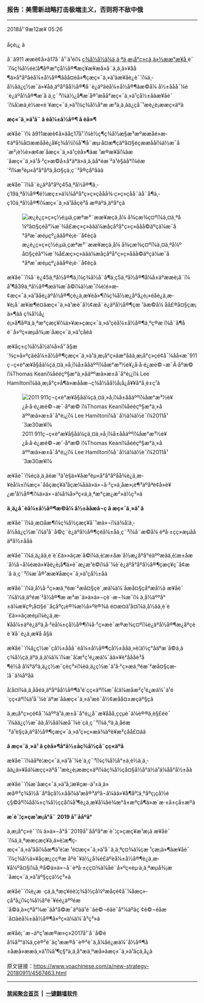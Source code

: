 ### 报告：美需新战略打击极端主义，否则将不敌中俄
------------------------

<div class="published">
 <span class="date" title="ä¸­å½æ¶é´">
  <time datetime="2018-09-12T05:26:27+08:00">
   2018å¹´9æ12æ¥ 05:26
  </time>
 </span>
</div>
<br/>
<div class="wsw">
 <span class="dateline">
  åçé¡¿ â
 </span>
 <p>
  å¨â911 ææè¢­å»â17å¨å¹´ä¹éï¼
  <a class="wsw__a" href="https://www.usip.org/sites/default/files/Taskforce-Extremism-Fragile-States-Interim-Report.pdf" target="_blank">
   ç¾å½å½ä¼ä¸ä¸ªä¸æ¡å°ç»çä¸ä»½ææ°æ¥å
  </a>
  è¯´ï¼ç¾å½éè¦å¶å®æ°çå½å®¶æç¥æ¥æå»å¨ä¸­ä¸ä»¥åå¶ä»å°åºâèå¼±å½å®¶âåå¤èå»¶çæç«¯ä¸»ä¹ãæ¥åè¿è¯´ï¼ä¸­å½åä¿ç½æ¯ä»¥åä¸äºåºåå½å®¶å¨è¿äºâèå¼±å½å®¶âæ©å¼ å½±ååå¯¼è´è¿äºå½å®¶æ´å ä¸ç¨³ï¼ä½¿å¶æ´å®¹æåå°æç«¯ä¸»ä¹çå½±åãæ¥åè¯´ï¼å¦æä¸è½æ«è´¥æç«¯ä¸»ä¹ï¼ç¾å½å°æ æ³ä¸ä¸­ãä¿ç­å¯¹æè¿è¡ææç«äºã
 </p>
 <p>
  <strong>
   æç«¯ä¸»ä¹å¨
  </strong>
  <strong>
   â
  </strong>
  <strong>
   èå¼±å½å®¶
  </strong>
  <strong>
   â
  </strong>
  <strong>
   èå»¶
  </strong>
 </p>
 <p>
  æ¥åè¯´ï¼ â911ææè¢­å»âåç17å¹´ï¼è½ç¶ç¾å½æ§æ³æºææåé»æ­¢äºå¾å¤ææåå­è¿å¥ç¾å½ï¼å¹¶å¨æµ·å¤æ¶ç­äºå¤§éçææåå­ï¼ä½æ¯å´æ²¡è½é»æ­¢æ´åæç«¯ä¸»ä¹çèå»¶ãæ ¹æ®æ¥åï¼âæ´åæç«¯ä¸»ä¹å·²ç»æ©å±å°äºä»ä¸­ä¸ãå°éæ´²ä¹è§ãå°ï¼éæ´²ï¼æ²èµ«å°å°åºä¸å¤§çä¸ç¨³å®çåºåãâ
 </p>
 <p>
  æ¥åè¯´ï¼å¨è¿äºå°åºç45ä¸ªå½å®¶ä¸­ç19ä¸ªå½å®¶é½æç±»ä¼¼åºå°ç»ç»çååå¾·ç»ç»çå­å¨ãå¨å¶ä¸­ç10ä¸ªå½å®¶ï¼æç«¯ä¸»ä¹åå­çè³å æ®äºä¸äºå°çã
 </p>
 <div class="wsw__embed">
  <figure class="media-image js-media-expand">
   <div class="img-wrap">
    <div class="thumb">
     <img alt="æ¿è¿ç»ç»ç½é¡µä¸çæªæ³¨ææ¥æçä¸å¼ å¾çæ¾ç¤ºï¼ä¸¤ä¸ªå¼ºå¤§çéå°¼æ´¾å£æç»ç»ââä¼æåçåºå°ç»ç»ååå©äºçä¼æ¯å°åªæ¯æéµçº¿ââå®è¡è·¨å¢èçã" src="https://gdb.voanews.com/35D35188-16B1-4319-9845-FBAAE0DDBDC0_w250_r0_s.jpg"/>
    </div>
    <span class="ico ico-fullscreen ico--media-expand ico--rounded">
    </span>
   </div>
   <figcaption>
    <span class="caption">
     æ¿è¿ç»ç»ç½é¡µä¸çæªæ³¨ææ¥æçä¸å¼ å¾çæ¾ç¤ºï¼ä¸¤ä¸ªå¼ºå¤§çéå°¼æ´¾å£æç»ç»ââä¼æåçåºå°ç»ç»ååå©äºçä¼æ¯å°åªæ¯æéµçº¿ââå®è¡è·¨å¢èçã
    </span>
   </figcaption>
  </figure>
 </div>
 <p>
  æ¥åè¯´ï¼å¨è¿45ä¸ªå½å®¶ä¸­ï¼ç¾å½å¨å¶ä¸­ç5ä¸ªå½å®¶å¼å±äºææè¡å¨ï¼ å¹¶å39ä¸ªå½å®¶æä¾æ´å©ï¼ä½æ¯ï¼è¦é»æ­¢æç«¯ä¸»ä¹åå­è¿äºå½å®¶çè¿ä¸æ­¥èå»¶ï¼ç¾å½æ¿åºå¿é¡»éåè¿ä¸æ­¥è¡å¨æ¥æ¶é¤âæç«¯ä¸»ä¹æè¯å½¢æå¨è¿äºå½å®¶çæ ¹ãæ©å¼ åå£®å¤§çæ¡ä»¶ãâ ç¾å½å¿é¡»å¶å®ä¸ä¸ªæ°çæç¥ï¼ä»¥æ»çæç«¯ä¸»ä¹çèå¼±å½å®¶ä¸ºç®æ ï¼å¨å¶åé¨å»ºç«æµå¾¡æ´åæç«¯ä¸»ä¹çåéã
 </p>
 <p>
  æ¥åç±ç¾å½å½ä¼å»å¹´å§æ´¾ç»å»ºçâèå¼±å½å®¶çæç«¯ä¸»ä¹ä¸æ¡å°ç»âæ°åãä¸æ¡å°ç»çé¢å¯¼åå«æ¯911ç¬ç«è°æ¥å§åä¼çä¸¤ä¸»å¸­ï¼å±ååäººï¼åæ°æ³½è¥¿å·å·é¿æé©¬æ¯Â·åºæ© ï¼Thomas Keanï¼åééçº§æ°ä¸»åäººæã»æ±å¯å°é¡¿ï¼ Lee Hamiltonï¼ãä¸æ¡å°ç»å¶ä»æååæ¬ç¾å½åå½å¡å¿å¥¥å°å¸è±ç¹ã
 </p>
 <div class="wsw__embed">
  <figure class="media-image js-media-expand">
   <div class="img-wrap">
    <div class="thumb">
     <img alt="2011 911ç¬ç«è°æ¥å§åä¼çä¸¤ä¸»å¸­ï¼å±ååäººï¼åæ°æ³½è¥¿å·å·é¿æé©¬æ¯·åºæ© ï¼Thomas Keanï¼åééçº§æ°ä¸»åäººæã»æ±å¯å°é¡¿ï¼ Lee Hamiltonï¼å¨å½ä¼ä½è¯ï¼2011å¹´3æ30æ¥ï¼" src="https://gdb.voanews.com/E1589EA1-86E6-4D4C-9829-367DEA3FE883_w250_r0_s.jpg"/>
    </div>
    <span class="ico ico-fullscreen ico--media-expand ico--rounded">
    </span>
   </div>
   <figcaption>
    <span class="caption">
     2011 911ç¬ç«è°æ¥å§åä¼çä¸¤ä¸»å¸­ï¼å±ååäººï¼åæ°æ³½è¥¿å·å·é¿æé©¬æ¯·åºæ© ï¼Thomas Keanï¼åééçº§æ°ä¸»åäººæã»æ±å¯å°é¡¿ï¼ Lee Hamiltonï¼å¨å½ä¼ä½è¯ï¼2011å¹´3æ30æ¥ï¼
    </span>
   </figcaption>
  </figure>
 </div>
 <p>
  æ¥åè¯´ï¼éçä¸­ä¸ãéæ´²ä¹è§ä»¥åæ²èµ«å°å°åºåå¾è¿ä¸æ­¥èå¼±ï¼æç«¯åå­çæç¥ä¹åçæ¼åãä»ä»¬å·²ç»ä¸åæ»¡è¶³äºåªè¢­å»è¥¿æ¹å½å®¶ï¼ä»ä»¬ä¼å¾å»ºç«ä¸ä¸ªæ°çæ¿æ²»ä½ç³»ã
 </p>
 <p>
  <strong>
   ä¸­ä¿å¨èå¼±å½å®¶æ©å¼ å½±ååæå¬ç
  </strong>
  <strong>
   â
  </strong>
  <strong>
   æç«¯ä¸»ä¹
  </strong>
  <strong>
   â
  </strong>
 </p>
 <p>
  æ¥åè¯´ï¼ä¸æ­¤åæ¶ï¼ç¾å½çæç¥å¯¹æä»¬ï¼ä¾å¦ä¸­å½åä¿ç½æ¯ï¼ä¹å¨å©ç¨è¿äºå½å®¶çèå¼±åä¸ç¨³ï¼å¨æ©å¼ èªå·±çç»æµååäºå½±ååã
 </p>
 <p>
  æ¥åè¯´ï¼ä¸­ä¿âä¸è´è´£ä»»âçæ´å©ï¼ä¸è¦æ±åæ´å½æ¿åºå°éäººæãä¸è¦æ±åæ´å½å¬å¼éæä»¥åè¿è¡å¶ä»è¯æ¿æ¹é©ï¼å¯¼è´è¿äºå°åºå½å®¶çæç¥ç¯å¢æ´å ä¸ç¨³ï¼æ´å®¹ææ¥åæç«¯ä¸»ä¹çå½±åã
 </p>
 <p>
  æ¥åè¯´ï¼ä¸­å½å·²ç»æä¸ºéæ´²æå¤§çè´¸æä¼ä¼´åæå¤§çåºæå½ã æ¥åè¯´ï¼å½ä¸äºéæ´²å½å®¶æ æ³æ¯ä»ä»ä»¬çè´·æ¬¾æ¯ï¼ ä¸­å½äººå°±ä¼æ¥ç®¡å¤§é¨åçåºç¡è®¾æ½å»ºè®¾ã é¤æ­¤ä¹å¤ï¼ä¸­å½âä¸è´è´£ä»»âçæèµï¼è¿ä¸æ­¥åå¼±äºè¿äºä¸å·²èå¼±çå½å®¶ï¼å·²ç»æè¯æ®æ¾ç¤ºï¼è¿äºå½å®¶æ¿åºçèè´¥å¨è¿ä¸æ­¥å å§ã
 </p>
 <p>
  æ¥åè¯´ï¼ä¿ç½æ¯çå½±ååå¨èå¼±å½å®¶çå½±ååä¸»è¦ä½ç°åäºæ´å©ä¸ã ç¾å½çä¸äºä¸­ä¸ä¼ä¼´ï¼æ¯å¦æ²ç¹é¿æä¼¯ãä»¥è²åååè³å¶é½å å¼ºäºä¸ä¿ç½æ¯çèç³»ï¼èä¸ä¿ç½æ¯ä¹å·²ç»æä¸ºéæ´²æå¤§çæ­¦å¨ä¾åºåã
 </p>
 <p>
  å¦å¤ï¼ä¸­ä¸ååéä¸äºåºåå½å®¶ä¹é´çç«äºï¼æ¯å¦ä¼æåæ²ç¹é¿æä¼¯ä¹é´çç«äºï¼ä¹å¯¼è´äºæ´åãæç«¯ä¸»ä¹æè¯å½¢æåå¤±æçäº§çã
 </p>
 <p>
  ä¸æ¡å°ç»çé¢å¯¼äººä¹ä¸æ±å¯å°é¡¿å¨æ¥ååå¸ççµè¯ä¼è®®ä¸è§£éè¯´ï¼âä¿ç½æ¯ãä¸­å½åä¼æå¯¼è´çä¸ç¨³ï¼ä¸ºä¸­ä¸åéæ´²ä¹è§çä¸äºå½å®¶çæç«¯ä¸»ä¹ç»ç»æä¾äºè¥æ²çåå£¤ãâ
 </p>
 <p>
  <strong>
   â
  </strong>
  <strong>
   æç«¯ä¸»ä¹
  </strong>
  <strong>
   â
  </strong>
  <strong>
   çèå»¶å°å½±åç¾å½çå¨çç«äºå
  </strong>
 </p>
 <p>
  æ¥åè¯´ï¼âåªè¦æç«¯ä¸»ä¹å¯¼è´ä¸ç¨³ï¼ç¾å½å°±ä¸è½ä¸ä¸­ãä¿ä»¥åä¼æç­ç«äºå¯¹æè¿è¡ææç«äºï¼âç¾å½çå¤§å½å°ä½ä¹ä¼åå°å½±åã
 </p>
 <p>
  æ¥åè¯´ï¼æ´åæç«¯ä¸»ä¹å¸¦æ¥çæ··ä¹±ä¸ä»æå®³ç¾å½å¨åºåçå½±ååï¼ä¹æå®³äºå¬å¼ãä»¥å¶åº¦ä¸ºåºç¡çå½éç§©åºï¼åå¼±ç¾å½ççåï¼å¹¶è¿ä¸æ­¥å¼åé¾æ°å±æºç­å¶ä»æ´æ·±å±çå±æºã
 </p>
 <p>
  <strong>
   æ´è¯¦ç»çæ¹æ¡å°å¨
  </strong>
  <strong>
   2019
  </strong>
  <strong>
   å¹´ååºå°
  </strong>
 </p>
 <p>
  ä¸æ¡å°ç»è¯´ï¼ ä»ä»¬å°å¨2019å¹´ååºå°æ´è¯¦ç»çæç¥æ¹æ¡ã æ¥åè¯´ï¼ä¸ä¸ªææçæç¥ä¸ä»è¦æ¶ç­æç«¯ä¸»ä¹åå­ï¼åæ¶ä¹è¦æ ¹é¤æç«¯ä¸»ä¹å¨ä¸ä¸ªç¤¾ä¼çæ ¹çæ¡ä»¶ãæ¥åè¯´ï¼ç¾å½ä»¥åçæ¿ç­ç®æ åºè¯¥ä½¿å¾é£äºèå¼±å½å®¶è¿ä¸æ­¥å¼ºå¤§ï¼å¸®å©ä»ä»¬å¨èªå·±çç¤¾ä¼åé¨å»ºç«èµ·ä¸ä¸ªæµå¾¡æ´åæç«¯ä¸»ä¹äº§ççä½ç³»ã
 </p>
 <p>
  æ¥åè¯´ï¼è¿æ ·çä¸ä¸ªæç¥éè¦ç¾å½çå¼ºæåçé¢å¯¼åæç»­çå³å¿ï¼ç¾å½åºè¯¥éè¿äººéæ´å©ä¸ä»çªå°¼æ¯ãå°å©æ¯äºãä¹é¨ãé©¬éãè¯å°¼äºãç´¢é©¬éåæ´å¤âèå¼±âå½å®¶å»ºç«ä¼ä¼´å³ç³»ã
 </p>
 <p>
  æ¥åè¡¨æ¬äºç¹ææ®æ»ç»2017å¹´å¨å©éå¾å³°ä¼ä¸çè®²è¯ãç¹ææ®å¨è®²è¯ä¸­å¼åé¿æä¼¯å½å®¶å±åæå»ææä¸»ä¹ï¼å¹¶ç§°ä¸­ä¸å°æä¸ºæå»âæç«¯ä¸»ä¹âçä¸­å¿ã
 </p>
</div>

原文链接：https://www.voachinese.com/a/new-strategy-20180911/4567463.html


------------------------
#### [禁闻聚合首页](https://github.com/gfw-breaker/banned-news/blob/master/README.md) &nbsp;|&nbsp;  [一键翻墙软件](https://github.com/gfw-breaker/nogfw/blob/master/README.md)